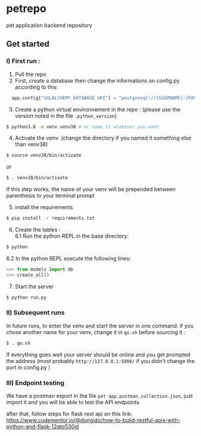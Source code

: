 # petrepo
pet application backend repository


## Get started
### I) First run :
1. Pull the repo
2. First, create a database then change the informations on config.py according to this:
```python
  app.config["SQLALCHEMY_DATABASE_URI"] = "postgresql://[USERNAME]:[PASSWORD]@localhost/[DATABASE NAME]"
```

3. Create a python virtual environnement in the repo :
(please use the version noted in the file `.python_version`)
```bash
$ python3.8 -m venv venv38 # or name it whatever you want 
```
4. Activate the venv:
(change the directory if you named it something else than venv38)
```bash
$ source venv38/bin/activate
```
*or*
```bash
$ . venv38/bin/activate
```
If this step works, the name of your venv will be prepended between parenthesis to your terminal prompt

5. install the requirements
```bash
$ pip install -r requirements.txt
```
6. Create the tables :  
6.1 Run the python REPL in the base directory:
```bash
$ python
```
6.2 In the python REPL execute the following lines: 
```python
>>> from models import db
>>> create_all()
```
7. Start the server
```bash
$ python run.py
```

### II) Subsequent runs
In future runs, to enter the venv and start the server in one command:
if you chose another name for your venv, change it in `go.sh` before sourcing it :
```bash
$ . go.sh
```
If everything goes well your server should be online and you get prompted the address (most probably `http://127.0.0.1:5000/` if you didn't change the port in config.py ) 
### III) Endpoint testing
We have a postman export in the file  `pet app.postman_collection.json`,  just import it and you will be able to test the API endpoints

after that, follow steps for flask rest api on this link:
https://www.codementor.io/@dongido/how-to-build-restful-apis-with-python-and-flask-12qto530jd